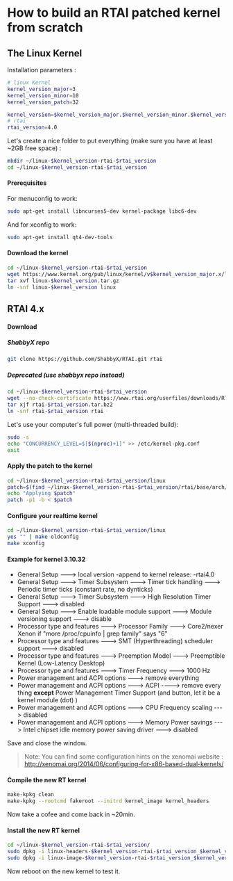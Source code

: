 How to build an RTAI patched kernel from scratch
======

## The Linux Kernel
Installation parameters : 
```bash
# linux Kernel
kernel_version_major=3
kernel_version_minor=10
kernel_version_patch=32

kernel_version=$kernel_version_major.$kernel_version_minor.$kernel_version_patch
# rtai
rtai_version=4.0

```
Let's create a nice folder to put everything (make sure you have at least ~2GB free space) :
```bash
mkdir ~/linux-$kernel_version-rtai-$rtai_version
cd ~/linux-$kernel_version-rtai-$rtai_version
```

#### Prerequisites
For menuconfig to work:
```bash
sudo apt-get install libncurses5-dev kernel-package libc6-dev
```
And for xconfig to work:
```bash
sudo apt-get install qt4-dev-tools
```

#### Download the kernel

```bash
cd ~/linux-$kernel_version-rtai-$rtai_version
wget https://www.kernel.org/pub/linux/kernel/v$kernel_version_major.x/linux-$kernel_version.tar.gz
tar xvf linux-$kernel_version.tar.gz
ln -snf linux-$kernel_version linux
```

## RTAI 4.x
#### Download

##### ShabbyX repo

```bash
git clone https://github.com/ShabbyX/RTAI.git rtai
```

##### Deprecated (use shabbyx repo instead)
```bash
cd ~/linux-$kernel_version-rtai-$rtai_version
wget --no-check-certificate https://www.rtai.org/userfiles/downloads/RTAI/rtai-$rtai_version.tar.bz2
tar xjf rtai-$rtai_version.tar.bz2
ln -snf rtai-$rtai_version rtai
```

Let's use your computer's full power (multi-threaded build):
```bash
sudo -s
echo "CONCURRENCY_LEVEL=$[$(nproc)+1]" >> /etc/kernel-pkg.conf
exit
```
#### Apply the patch to the kernel 

```bash
cd ~/linux-$kernel_version-rtai-$rtai_version/linux
patch=$(find ~/linux-$kernel_version-rtai-$rtai_version/rtai/base/arch/x86/patches/ -name "*$kernel_version*" | tail -1)
echo "Applying $patch"
patch -p1 -b < $patch
```


#### Configure your realtime kernel 
```bash
cd ~/linux-$kernel_version-rtai-$rtai_version/linux
yes "" | make oldconfig
make xconfig
```

#### Example for kernel 3.10.32

* General Setup ---> local version -append to kernel release: -rtai4.0
* General Setup ---> Timer Subsystem ---> Timer tick handling ---> Periodic timer ticks (constant rate, no dynticks)
* General Setup ---> Timer Subsystem ---> High Resolution Timer Support ---> disabled
* General Setup ---> Enable loadable module support ---> Module versioning support ---> disable
* Processor type and features ---> Processor Family ---> Core2/nexer Xenon if "more /proc/cpuinfo | grep family" says "6"
* Processor type and features ---> SMT (Hyperthreading) scheduler support ---> disabled
* Processor type and features ---> Preemption Model ---> Preemptible Kernel (Low-Latency Desktop)
* Processor type and features ---> Timer Frequency ---> 1000 Hz
* Power management and ACPI options ---> remove everything
* Power management and ACPI options ---> ACPI ----> remove every thing **except** Power Management Timer Support (and button, let it be a kernel module (dot) )
* Power management and ACPI options ---> CPU Frequency scaling ---> disabled
* Power management and ACPI options ---> Memory Power savings ---> Intel chipset idle memory power saving driver ---> disabled 


Save and close the window.


> Note: You can find some configuration hints on the xenomai website : http://xenomai.org/2014/06/configuring-for-x86-based-dual-kernels/

#### Compile the new RT kernel

```bash
make-kpkg clean
make-kpkg --rootcmd fakeroot --initrd kernel_image kernel_headers
```
Now take a cofee and come back in ~20min.


#### Install the new RT kernel

```bash
cd ~/linux-$kernel_version-rtai-$rtai_version/
sudo dpkg -i linux-headers-$kernel_version-rtai-$rtai_version_$kernel_version-rtai-$rtai_version-10.00.Custom_i386.deb
sudo dpkg -i linux-image-$kernel_version-rtai-$rtai_version_$kernel_version-rtai-$rtai_version-10.00.Custom_i386.deb
```

Now reboot on the new kernel to test it.
